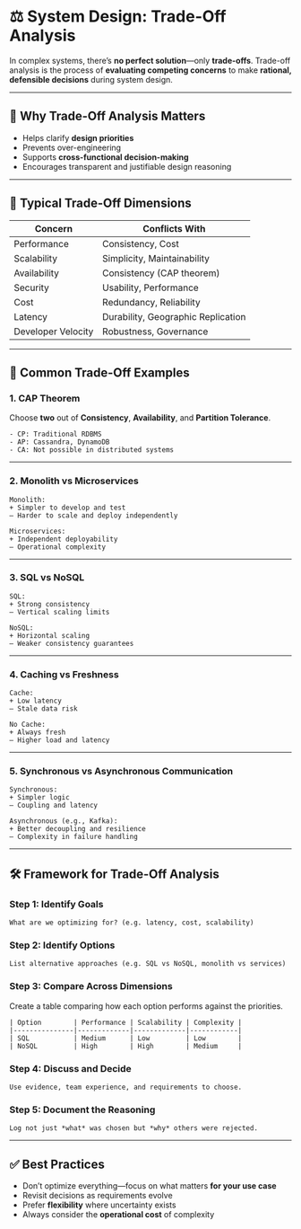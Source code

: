 # ⚖️ System Design: Trade-Off Analysis

In complex systems, there’s **no perfect solution**—only **trade-offs**. Trade-off analysis is the process of **evaluating competing concerns** to make **rational, defensible decisions** during system design.

---

## 🎯 Why Trade-Off Analysis Matters

- Helps clarify **design priorities**
- Prevents over-engineering
- Supports **cross-functional decision-making**
- Encourages transparent and justifiable design reasoning

---

## 🧱 Typical Trade-Off Dimensions

| Concern           | Conflicts With                     |
|------------------|------------------------------------|
| Performance       | Consistency, Cost                 |
| Scalability       | Simplicity, Maintainability       |
| Availability      | Consistency (CAP theorem)         |
| Security          | Usability, Performance            |
| Cost              | Redundancy, Reliability           |
| Latency           | Durability, Geographic Replication|
| Developer Velocity| Robustness, Governance            |

---

## 🔺 Common Trade-Off Examples

### 1. **CAP Theorem**
Choose **two** out of **Consistency**, **Availability**, and **Partition Tolerance**.

```
- CP: Traditional RDBMS
- AP: Cassandra, DynamoDB
- CA: Not possible in distributed systems
```

---

### 2. **Monolith vs Microservices**

```
Monolith:
+ Simpler to develop and test
– Harder to scale and deploy independently

Microservices:
+ Independent deployability
– Operational complexity
```

---

### 3. **SQL vs NoSQL**

```
SQL:
+ Strong consistency
– Vertical scaling limits

NoSQL:
+ Horizontal scaling
– Weaker consistency guarantees
```

---

### 4. **Caching vs Freshness**

```
Cache:
+ Low latency
– Stale data risk

No Cache:
+ Always fresh
– Higher load and latency
```

---

### 5. **Synchronous vs Asynchronous Communication**

```
Synchronous:
+ Simpler logic
– Coupling and latency

Asynchronous (e.g., Kafka):
+ Better decoupling and resilience
– Complexity in failure handling
```

---

## 🛠️ Framework for Trade-Off Analysis

### Step 1: Identify Goals

```
What are we optimizing for? (e.g. latency, cost, scalability)
```

### Step 2: Identify Options

```
List alternative approaches (e.g. SQL vs NoSQL, monolith vs services)
```

### Step 3: Compare Across Dimensions

Create a table comparing how each option performs against the priorities.

```
| Option        | Performance | Scalability | Complexity |
|---------------|-------------|-------------|------------|
| SQL           | Medium      | Low         | Low        |
| NoSQL         | High        | High        | Medium     |
```

### Step 4: Discuss and Decide

```
Use evidence, team experience, and requirements to choose.
```

### Step 5: Document the Reasoning

```
Log not just *what* was chosen but *why* others were rejected.
```

---

## ✅ Best Practices

- Don’t optimize everything—focus on what matters **for your use case**
- Revisit decisions as requirements evolve
- Prefer **flexibility** where uncertainty exists
- Always consider the **operational cost** of complexity
